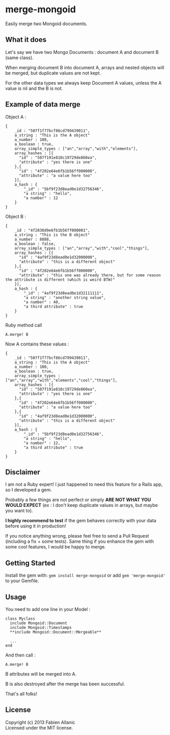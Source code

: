 merge-mongoid
==========

Easily merge two Mongoid documents.

## What it does
Let's say we have two Mongo Documents : document A and document B (same class).

When merging document B into document A, arrays and nested objects will be merged, but duplicate values are not kept. 

For the other data types we always keep Document A values, unless the A value is nil and the B is not.

## Example of data merge

Object A :

    {
    	_id : "507f1f77bcf86cd799439011",
    	a_string : "This is the A object"
        a_number : 100,
        a_boolean : true,
        array_simple_types : ["an","array","with","elements"],
        array_hashes : [{
          "id" : "507f191e810c19729de860ea",
          "attribute" : "yes there is one"
        },{
          "id" : "4f202e64e6fb1b56ff000000",
          "attribute" : "a value here too"
        }],
        a_hash : {
            "_id" : "5bf9f23d8ead0e1d32756346",
            "a string" : "hello",
            "a number" : 12
        }
    }

Object B :

    {
	    _id : "4f2030d9e6fb1b56ff000001",
    	a_string : "This is the B object"
        a_number : 8888,
        a_boolean : false,
        array_simple_types : ["an","array","with","cool","things"],
        array_hashes : [{
          "id" : "4af9f23d8ead0e1d32000000",
          "attribute" : "this is a different object"
        },{
          "id" : "4f202e64e6fb1b56ff000000",
          "attribute" : "this one was already there, but for some reason the attribute is different (which is weird BTW)"
        }],
        a_hash : {
            "_id" : "4af9f23d8ead0e1d32111111",
            "a string" : "another string value",
            "a number" : 40,
            "a third attribute" : true
        }
    }

Ruby method call

    A.merge! B

Now A contains these values : 

    {
    	_id : "507f1f77bcf86cd799439011",
    	a_string : "This is the A object"
        a_number : 100,
        a_boolean : true,
        array_simple_types : ["an","array","with","elements","cool","things"],
        array_hashes : [{
          "id" : "507f191e810c19729de860ea",
          "attribute" : "yes there is one"
        },{
          "id" : "4f202e64e6fb1b56ff000000",
          "attribute" : "a value here too"
        },{
          "id" : "4af9f23d8ead0e1d32000000",
          "attribute" : "this is a different object"
        }],
        a_hash : {
            "_id" : "5bf9f23d8ead0e1d32756346",
            "a string" : "hello",
            "a number" : 12,
            "a third attribute" : true
        }
    }



## Disclaimer
I am not a Ruby expert! I just happened to need this feature for a Rails app, so I developed a gem.

Probably a few things are not perfect or simply **ARE NOT WHAT YOU WOULD EXPECT** (ex : I don't keep duplicate values in arrays, but maybe you want to).

**I highly recommend to test** if the gem behaves correctly with your data before using it in production!

If you notice anything wrong, please feel free to send a Pull Request (including a fix + some tests).
Same thing if you enhance the gem with some cool features, I would be happy to merge. 

## Getting Started
Install the gem with: `gem install merge-mongoid` or add  `gem 'merge-mongoid'` to your Gemfile.

## Usage
You need to add one line in your Model :

    class Myclass
      include Mongoid::Document
      include Mongoid::Timestamps
      **include Mongoid::Document::Mergeable**
      
      ...
    end

And then call :

    A.merge! B

B attributes will be merged into A. 

B is also destroyed after the merge has been successful.


That's all folks!

## License
Copyright (c) 2013 Fabien Allanic  
Licensed under the MIT license.